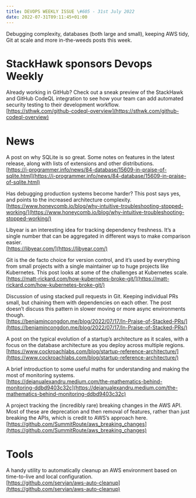 ```yaml
---
title: DEVOPS WEEKLY ISSUE \#605 - 31st July 2022 
date: 2022-07-31T09:11:45+01:00
---
```


Debugging complexity, databases (both large and small), keeping AWS tidy, Git at scale and more in-the-weeds posts this week.


StackHawk sponsors Devops Weekly
============================

Already working in GitHub? Check out a sneak preview of the StackHawk and GitHub CodeQL integration to see how your team can add automated security testing to their development workflow.
<br>[https://sthwk.com/github-codeql-overview](https://sthwk.com/github-codeql-overview)


News
====

A post on why SQLite is so great. Some notes on features in the latest release, along with lists of extensions and other distributions.
<br>[https://i-programmer.info/news/84-database/15609-in-praise-of-sqlite.html](https://i-programmer.info/news/84-database/15609-in-praise-of-sqlite.html)


Has debugging production systems become harder? This post says yes, and points to the increased architecture complexity.
<br>[https://www.honeycomb.io/blog/why-intuitive-troubleshooting-stopped-working/](https://www.honeycomb.io/blog/why-intuitive-troubleshooting-stopped-working/)


Libyear is an interesting idea for tracking dependency freshness. It’s a single number that can be aggregated in different ways to make comparison easier.
<br>[https://libyear.com/](https://libyear.com/)


Git is the de facto choice for version control, and it’s used by everything from small projects with a single maintainer up to huge projects like Kubernetes. This post looks at some of the challenges at Kubernetes scale.
<br>[https://matt-rickard.com/how-kubernetes-broke-git/](https://matt-rickard.com/how-kubernetes-broke-git/)


Discussion of using stacked pull requests in Git. Keeping individual PRs small, but chaining them with dependencies on each other. The post doesn’t discuss this pattern in slower moving or more async environments though.
<br>[https://benjamincongdon.me/blog/2022/07/17/In-Praise-of-Stacked-PRs/](https://benjamincongdon.me/blog/2022/07/17/In-Praise-of-Stacked-PRs/)


A post on the typical evolution of a startup’s architecture as it scales, with a focus on the database architecture as you deploy across multiple regions.
<br>[https://www.cockroachlabs.com/blog/startup-reference-architecture/](https://www.cockroachlabs.com/blog/startup-reference-architecture/)


A brief introduction to some useful maths for understanding and making the most of monitoring systems.
<br>[https://dejanualexandru.medium.com/the-mathematics-behind-monitoring-ddbd9403c32c](https://dejanualexandru.medium.com/the-mathematics-behind-monitoring-ddbd9403c32c)


A project tracking the (incredibly rare) breaking changes in the AWS API. Most of these are deprecation and then removal of features, rather than just breaking the APIs, which is credit to AWS’s approach here.
<br>[https://github.com/SummitRoute/aws_breaking_changes](https://github.com/SummitRoute/aws_breaking_changes)


Tools
=====

A handy utility to automatically cleanup an AWS environment based on time-to-live and local configuration.
<br>[https://github.com/servian/aws-auto-cleanup](https://github.com/servian/aws-auto-cleanup)




